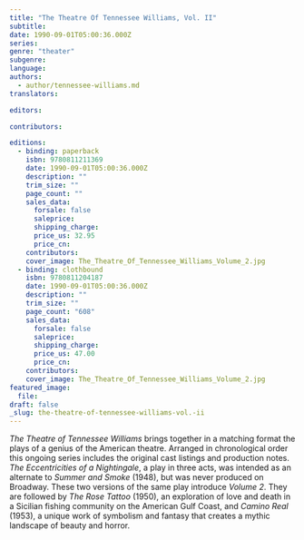 ```yaml
---
title: "The Theatre Of Tennessee Williams, Vol. II"
subtitle:
date: 1990-09-01T05:00:36.000Z
series:
genre: "theater"
subgenre:
language:
authors:
  - author/tennessee-williams.md
translators:

editors:

contributors:

editions:
  - binding: paperback
    isbn: 9780811211369
    date: 1990-09-01T05:00:36.000Z
    description: ""
    trim_size: ""
    page_count: ""
    sales_data:
      forsale: false
      saleprice:
      shipping_charge:
      price_us: 32.95
      price_cn:
    contributors:
    cover_image: The_Theatre_Of_Tennessee_Williams_Volume_2.jpg
  - binding: clothbound
    isbn: 9780811204187
    date: 1990-09-01T05:00:36.000Z
    description: ""
    trim_size: ""
    page_count: "608"
    sales_data:
      forsale: false
      saleprice:
      shipping_charge:
      price_us: 47.00
      price_cn:
    contributors:
    cover_image: The_Theatre_Of_Tennessee_Williams_Volume_2.jpg
featured_image:
  file:
draft: false
_slug: the-theatre-of-tennessee-williams-vol.-ii
---
```


_The Theatre of Tennessee Williams_ brings together in a matching format the plays of a genius of the American theatre. Arranged in chronological order this ongoing series includes the original cast listings and production notes. _The Eccentricities of a Nightingale_, a play in three acts, was intended as an alternate to _Summer and Smoke_ (1948), but was never produced on Broadway. These two versions of the same play introduce _Volume 2_. They are followed by _The Rose Tattoo_ (1950), an exploration of love and death in a Sicilian fishing community on the American Gulf Coast, and _Camino Real_ (1953), a unique work of symbolism and fantasy that creates a mythic landscape of beauty and horror.

